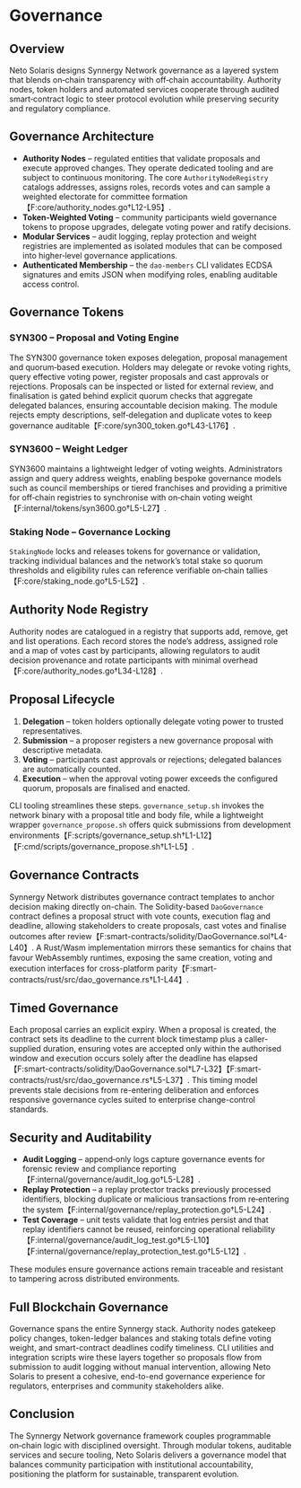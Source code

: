 # Governance

## Overview
Neto Solaris designs Synnergy Network governance as a layered system that blends on‑chain transparency with off‑chain accountability. Authority nodes, token holders and automated services cooperate through audited smart‑contract logic to steer protocol evolution while preserving security and regulatory compliance.

## Governance Architecture
- **Authority Nodes** – regulated entities that validate proposals and execute approved changes. They operate dedicated tooling and are subject to continuous monitoring. The core `AuthorityNodeRegistry` catalogs addresses, assigns roles, records votes and can sample a weighted electorate for committee formation【F:core/authority_nodes.go†L12-L95】.
- **Token‑Weighted Voting** – community participants wield governance tokens to propose upgrades, delegate voting power and ratify decisions.
- **Modular Services** – audit logging, replay protection and weight registries are implemented as isolated modules that can be composed into higher‑level governance applications.
- **Authenticated Membership** – the `dao-members` CLI validates ECDSA signatures and emits JSON when modifying roles, enabling auditable access control.

## Governance Tokens
### SYN300 – Proposal and Voting Engine
The SYN300 governance token exposes delegation, proposal management and quorum‑based execution. Holders may delegate or revoke voting rights, query effective voting power, register proposals and cast approvals or rejections. Proposals can be inspected or listed for external review, and finalisation is gated behind explicit quorum checks that aggregate delegated balances, ensuring accountable decision making. The module rejects empty descriptions, self‑delegation and duplicate votes to keep governance auditable【F:core/syn300_token.go†L43-L176】.

### SYN3600 – Weight Ledger
SYN3600 maintains a lightweight ledger of voting weights. Administrators assign and query address weights, enabling bespoke governance models such as council memberships or tiered franchises and providing a primitive for off‑chain registries to synchronise with on‑chain voting weight【F:internal/tokens/syn3600.go†L5-L27】.

### Staking Node – Governance Locking
`StakingNode` locks and releases tokens for governance or validation, tracking individual balances and the network’s total stake so quorum thresholds and eligibility rules can reference verifiable on‑chain tallies【F:core/staking_node.go†L5-L52】.

## Authority Node Registry
Authority nodes are catalogued in a registry that supports add, remove, get and list operations. Each record stores the node’s address, assigned role and a map of votes cast by participants, allowing regulators to audit decision provenance and rotate participants with minimal overhead【F:core/authority_nodes.go†L34-L128】.

## Proposal Lifecycle
1. **Delegation** – token holders optionally delegate voting power to trusted representatives.
2. **Submission** – a proposer registers a new governance proposal with descriptive metadata.
3. **Voting** – participants cast approvals or rejections; delegated balances are automatically counted.
4. **Execution** – when the approval voting power exceeds the configured quorum, proposals are finalised and enacted.

CLI tooling streamlines these steps. `governance_setup.sh` invokes the network binary with a proposal title and body file, while a lightweight wrapper `governance_propose.sh` offers quick submissions from development environments【F:scripts/governance_setup.sh†L1-L12】【F:cmd/scripts/governance_propose.sh†L1-L5】.

## Governance Contracts
Synnergy Network distributes governance contract templates to anchor decision making directly on-chain. The Solidity-based `DaoGovernance` contract defines a proposal struct with vote counts, execution flag and deadline, allowing stakeholders to create proposals, cast votes and finalise outcomes after review【F:smart-contracts/solidity/DaoGovernance.sol†L4-L40】. A Rust/Wasm implementation mirrors these semantics for chains that favour WebAssembly runtimes, exposing the same creation, voting and execution interfaces for cross-platform parity【F:smart-contracts/rust/src/dao_governance.rs†L1-L44】.

## Timed Governance
Each proposal carries an explicit expiry. When a proposal is created, the contract sets its deadline to the current block timestamp plus a caller-supplied duration, ensuring votes are accepted only within the authorised window and execution occurs solely after the deadline has elapsed【F:smart-contracts/solidity/DaoGovernance.sol†L7-L32】【F:smart-contracts/rust/src/dao_governance.rs†L5-L37】. This timing model prevents stale decisions from re-entering deliberation and enforces responsive governance cycles suited to enterprise change-control standards.

## Security and Auditability
- **Audit Logging** – append‑only logs capture governance events for forensic review and compliance reporting【F:internal/governance/audit_log.go†L5-L28】.
- **Replay Protection** – a replay protector tracks previously processed identifiers, blocking duplicate or malicious transactions from re‑entering the system【F:internal/governance/replay_protection.go†L5-L24】.
- **Test Coverage** – unit tests validate that log entries persist and that replay identifiers cannot be reused, reinforcing operational reliability【F:internal/governance/audit_log_test.go†L5-L10】【F:internal/governance/replay_protection_test.go†L5-L12】.

These modules ensure governance actions remain traceable and resistant to tampering across distributed environments.

## Full Blockchain Governance
Governance spans the entire Synnergy stack. Authority nodes gatekeep policy changes, token-ledger balances and staking totals define voting weight, and smart-contract deadlines codify timeliness. CLI utilities and integration scripts wire these layers together so proposals flow from submission to audit logging without manual intervention, allowing Neto Solaris to present a cohesive, end-to-end governance experience for regulators, enterprises and community stakeholders alike.

## Conclusion
The Synnergy Network governance framework couples programmable on‑chain logic with disciplined oversight. Through modular tokens, auditable services and secure tooling, Neto Solaris delivers a governance model that balances community participation with institutional accountability, positioning the platform for sustainable, transparent evolution.
